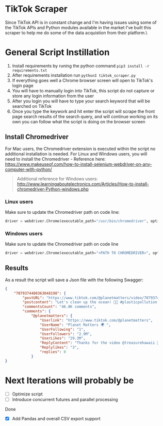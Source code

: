 # TikTok Scraper
Since TikTok API is in constant change and I'm having issues using some of the TikTok APIs and Python modules available in the market I've built this scraper to help me do some of the data acquistion from their platform.\

# General Script Instillation
1. Install requirements by runing the python command `pip3 install -r requirements.txt`
2. After requirements installation run `python3 tiktok_scraper.py`
3. If everything goes well a Chrome browser screen will open to TikTok's login page
4. You will have to manually login into TikTok, this script do not capture or store any login information from the user
5. After you login you will have to type your search keyword that will be searched on TikTok
6. Once you type the keywork and hit enter the script will scrape the front page search results of the search query, and will continue working on its own you can follow what the script is doing on the browser screen

## Install Chromedriver
For Mac users, the Chromedriver extension is executed within the script no additional installation is needed.
For Linux and Windows users, you will need to install the Chromedriver - Reference here: https://www.makeuseof.com/how-to-install-selenium-webdriver-on-any-computer-with-python/
> Additional reference for Windows users:
http://www.learningaboutelectronics.com/Articles/How-to-install-chromedriver-Python-windows.php

### Linux users
Make sure to update the Chromedriver path on code line:
```python
driver = webdriver.Chrome(executable_path="/usr/bin/chromedriver", options=options)
```

### Windows users
Make sure to update the Chromedriver path on code line
```python
driver = webdriver.Chrome(executable_path="<PATH TO CHROMEDRIVER>", options=options)
```

## Results
As a result the script will save a Json file with the following Swagger:
```json
{
    "7079374480363048198": {
        "postURL": "https://www.tiktok.com/@planetmatters/video/7079374480363048198",
        "postcontent": "Let's clean up the ocean! 💙😊 #plasticpollution  #climatechange  #oceancleanup  #sealover  #foryou  #fypシ ",
        "commentsCount": "46.8K comments",
        "comments": {
            "@planetmatters": {
                "Userlink": "https://www.tiktok.com/@planetmatters",
                "UserName": "Planet Matters 🌍 ",
                "UserFollowing": "1",
                "UserFollowers": "2.9M",
                "UserLikes": "29.3M",
                "ReplyContent": "Thanks for the video @treasurehawaii 🎥💙",
                "Replylikes": "3",
                "replies": 0
            }
}
```

# Next Iterations will probably be
- [ ] Optimize script
- [ ] Introduce concurrent futures and parallel processing

Done
- [X] Add Pandas and overall CSV export support

